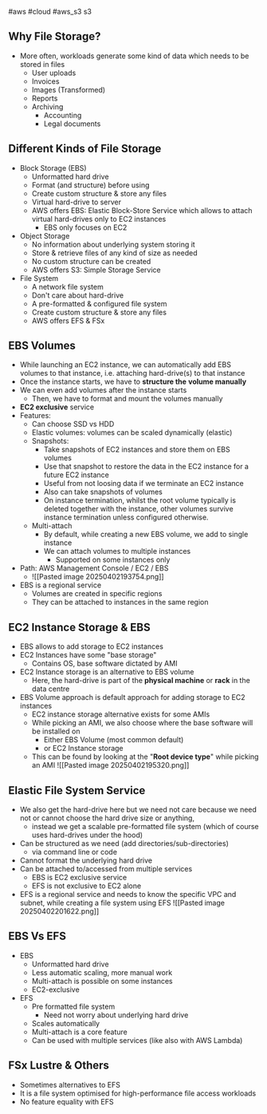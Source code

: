 #aws #cloud #aws_s3 s3
## Why File Storage?
- More often, workloads generate some kind of data which needs to be stored in files
	- User uploads
	- Invoices
	- Images (Transformed)
	- Reports
	- Archiving
		- Accounting
		- Legal documents
## Different Kinds of File Storage
- Block Storage (EBS)
	- Unformatted hard drive
	- Format (and structure) before using
	- Create custom structure & store any files
	- Virtual hard-drive to server
	- AWS offers EBS: Elastic Block-Store Service which allows to attach virtual hard-drives only to EC2 instances
		- EBS only focuses on EC2
- Object Storage
	- No information about underlying system storing it
	- Store & retrieve files of any kind of size as needed
	- No custom structure can be created
	- AWS offers S3: Simple Storage Service
- File System
	- A network file system
	- Don't care about hard-drive
	- A pre-formatted & configured file system
	- Create custom structure & store any files
	- AWS offers EFS & FSx

## EBS Volumes
- While launching an EC2 instance, we can automatically add EBS volumes to that instance, i.e. attaching hard-drive(s) to that instance
- Once the instance starts, we have to **structure the** **volume manually**
- We can even add volumes after the instance starts
	- Then, we have to format and mount the volumes manually
- **EC2 exclusive** service
- Features:
	- Can choose SSD vs HDD 
	- Elastic volumes: volumes can be scaled dynamically (elastic)
	- Snapshots: 
		- Take snapshots of EC2 instances and store them on EBS volumes
		- Use that snapshot to restore the data in the EC2 instance for a future EC2 instance
		- Useful from not loosing data if we terminate an EC2 instance
		- Also can take snapshots of volumes
		- On instance termination, whilst the root volume typically is deleted together with the instance, other volumes survive instance termination unless configured otherwise.
	- Multi-attach
		- By default, while creating a new EBS volume, we add to single instance
		- We can attach volumes to multiple instances
			- Supported on some instances only
- Path: AWS Management Console / EC2 / EBS
	- ![[Pasted image 20250402193754.png]]
- EBS is a regional service
	- Volumes are created in specific regions
	- They can be attached to instances in the same region

## EC2 Instance Storage & EBS
- EBS allows to add storage to EC2 instances
- EC2 Instances have some "base storage"
	- Contains OS, base software dictated by AMI
- EC2 Instance storage is an alternative to EBS volume
	- Here, the hard-drive is part of the **physical machine** or **rack** in the data centre
- EBS Volume approach is default approach for adding storage to EC2 instances
	- EC2 instance storage alternative exists for some AMIs
	- While picking an AMI, we also choose where the base software will be installed on
		- Either EBS Volume (most common default)
		- or EC2 Instance storage
	- This can be found by looking at the "**Root device type**" while picking an AMI ![[Pasted image 20250402195320.png]]

## Elastic File System Service
- We also get the hard-drive here but we need not care because we need not or cannot choose the hard drive size or anything, 
	- instead we get a scalable pre-formatted file system (which of course uses hard-drives under the hood)
- Can be structured as we need (add directories/sub-directories)
	- via command line or code
- Cannot format the underlying hard drive
- Can be attached to/accessed from multiple services
	- EBS is EC2 exclusive service
	- EFS is not exclusive to EC2 alone
- EFS is a regional service and needs to know the specific VPC and subnet, while creating a file system using EFS ![[Pasted image 20250402201622.png]]

## EBS Vs EFS
- EBS
	- Unformatted hard drive
	- Less automatic scaling, more manual work
	- Multi-attach is possible on some instances
	- EC2-exclusive
- EFS
	- Pre formatted file system
		- Need not worry about underlying hard drive
	- Scales automatically
	- Multi-attach is a core feature
	- Can be used with multiple services (like also with AWS Lambda)


## FSx Lustre & Others
- Sometimes alternatives to EFS
- It is a file system optimised for high-performance file access workloads
- No feature equality with EFS